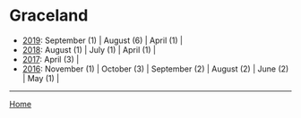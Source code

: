 # Graceland

  * [2019](./graceland-2019.md): 
      September (1) | 
      August (6) | 
      April (1) | 
  * [2018](./graceland-2018.md): 
      August (1) | 
      July (1) | 
      April (1) | 
  * [2017](./graceland-2017.md): 
      April (3) | 
  * [2016](./graceland-2016.md): 
      November (1) | 
      October (3) | 
      September (2) | 
      August (2) | 
      June (2) | 
      May (1) | 

----

[Home](../)
